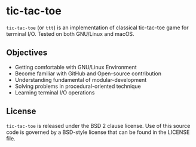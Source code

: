 # tic-tac-toe

`tic-tac-toe` (or `ttt`) is an implementation of classical tic-tac-toe game for terminal I/O.
Tested on both GNU/Linux and macOS.

## Objectives
* Getting comfortable with GNU/Linux Environment
* Become familiar with GitHub and Open-source contribution
* Understanding fundamental of modular-development
* Solving problems in procedural-oriented technique
* Learning terminal I/O operations

## License
`tic-tac-toe` is released under the BSD 2 clause license. Use of this source code is governed by a BSD-style license that can be found in the LICENSE file.
